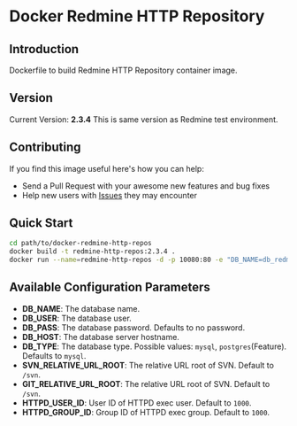 # Docker Redmine HTTP Repository

## Introduction

Dockerfile to build Redmine HTTP Repository container image.

## Version

Current Version: **2.3.4**
This is same version as Redmine test environment.

## Contributing

If you find this image useful here's how you can help:

- Send a Pull Request with your awesome new features and bug fixes
- Help new users with [Issues](https://github.com/k-muramatsu/docker-redmine-http-repos) they may encounter

## Quick Start

```bash
cd path/to/docker-redmine-http-repos
docker build -t redmine-http-repos:2.3.4 .
docker run --name=redmine-http-repos -d -p 10080:80 -e "DB_NAME=db_redmine" -e "DB_USER=user_redmine" -e "DB_PASS=pass_redmine" -e "DB_HOST=server" -v /var/repos/svn:/var/repos/svn -v /var/repos/git:/var/repos/git docker-http-repos:2.3.4
```

## Available Configuration Parameters

- **DB_NAME**: The database name.
- **DB_USER**: The database user.
- **DB_PASS**: The database password. Defaults to no password.
- **DB_HOST**: The database server hostname.
- **DB_TYPE**: The database type. Possible values: `mysql`, `postgres`(Feature). Defaults to `mysql`.
- **SVN_RELATIVE_URL_ROOT**: The relative URL root of SVN. Default to `/svn`.
- **GIT_RELATIVE_URL_ROOT**: The relative URL root of SVN. Default to `/svn`.
- **HTTPD_USER_ID**: User ID of HTTPD exec user. Default to `1000`.
- **HTTPD_GROUP_ID**: Group ID of HTTPD exec group. Default to `1000`.